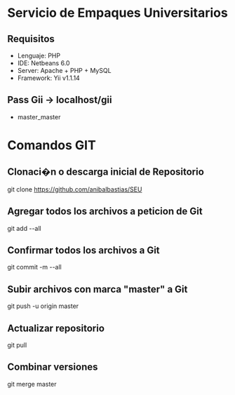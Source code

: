 Servicio de Empaques Universitarios
===

## Requisitos

* Lenguaje: PHP
* IDE: Netbeans 6.0
* Server: Apache + PHP + MySQL
* Framework: Yii v1.1.14

## Pass Gii -> localhost/gii
* master_master
 
# Comandos GIT

## Clonaci�n o descarga inicial de Repositorio
git clone https://github.com/anibalbastias/SEU

## Agregar todos los archivos a peticion de Git
git add --all

## Confirmar todos los archivos a Git
git commit -m --all

## Subir archivos con marca "master" a Git
git push -u origin master

## Actualizar repositorio
git pull

## Combinar versiones
git merge master